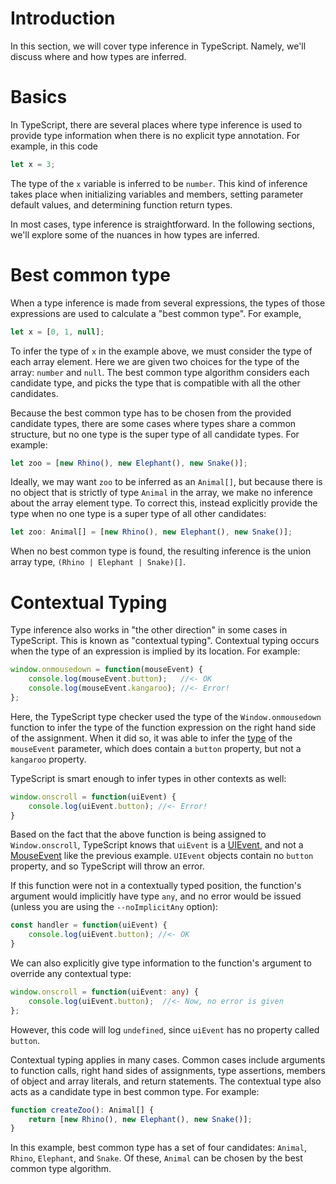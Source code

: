 # Introduction

In this section, we will cover type inference in TypeScript. Namely, we'll discuss where and how types are inferred.

# Basics

In TypeScript, there are several places where type inference is used to provide type information when there is no explicit type annotation. For example, in this code

```ts
let x = 3;
```

The type of the `x` variable is inferred to be `number`.
This kind of inference takes place when initializing variables and members, setting parameter default values, and determining function return types.

In most cases, type inference is straightforward.
In the following sections, we'll explore some of the nuances in how types are inferred.

# Best common type

When a type inference is made from several expressions, the types of those expressions are used to calculate a "best common type". For example,

```ts
let x = [0, 1, null];
```

To infer the type of `x` in the example above, we must consider the type of each array element.
Here we are given two choices for the type of the array: `number` and `null`.
The best common type algorithm considers each candidate type, and picks the type that is compatible with all the other candidates.

Because the best common type has to be chosen from the provided candidate types, there are some cases where types share a common structure, but no one type is the super type of all candidate types. For example:

```ts
let zoo = [new Rhino(), new Elephant(), new Snake()];
```

Ideally, we may want `zoo` to be inferred as an `Animal[]`, but because there is no object that is strictly of type `Animal` in the array, we make no inference about the array element type.
To correct this, instead explicitly provide the type when no one type is a super type of all other candidates:

```ts
let zoo: Animal[] = [new Rhino(), new Elephant(), new Snake()];
```

When no best common type is found, the resulting inference is the union array type, `(Rhino | Elephant | Snake)[]`.

# Contextual Typing

Type inference also works in "the other direction" in some cases in TypeScript.
This is known as "contextual typing". Contextual typing occurs when the type of an expression is implied by its location. For example:

```ts
window.onmousedown = function(mouseEvent) {
    console.log(mouseEvent.button);   //<- OK
    console.log(mouseEvent.kangaroo); //<- Error!
};
```

Here, the TypeScript type checker used the type of the `Window.onmousedown` function to infer the type of the function expression on the right hand side of the assignment.
When it did so, it was able to infer the [type](https://developer.mozilla.org/en-US/docs/Web/API/MouseEvent) of the `mouseEvent` parameter, which does contain a `button` property, but not a `kangaroo` property.

TypeScript is smart enough to infer types in other contexts as well:

```ts
window.onscroll = function(uiEvent) {
    console.log(uiEvent.button); //<- Error!
}
```

Based on the fact that the above function is being assigned to `Window.onscroll`, TypeScript knows that `uiEvent` is a [UIEvent](https://developer.mozilla.org/en-US/docs/Web/API/UIEvent), and not a [MouseEvent](https://developer.mozilla.org/en-US/docs/Web/API/MouseEvent) like the previous example. `UIEvent` objects contain no `button` property, and so TypeScript will throw an error.

If this function were not in a contextually typed position, the function's argument would implicitly have type `any`, and no error would be issued (unless you are using the `--noImplicitAny` option):

```ts
const handler = function(uiEvent) {
    console.log(uiEvent.button); //<- OK
}
```

We can also explicitly give type information to the function's argument to override any contextual type:

```ts
window.onscroll = function(uiEvent: any) {
    console.log(uiEvent.button);  //<- Now, no error is given
};
```

However, this code will log `undefined`, since `uiEvent` has no property called `button`.

Contextual typing applies in many cases.
Common cases include arguments to function calls, right hand sides of assignments, type assertions, members of object and array literals, and return statements.
The contextual type also acts as a candidate type in best common type. For example:

```ts
function createZoo(): Animal[] {
    return [new Rhino(), new Elephant(), new Snake()];
}
```

In this example, best common type has a set of four candidates: `Animal`, `Rhino`, `Elephant`, and `Snake`.
Of these, `Animal` can be chosen by the best common type algorithm.
